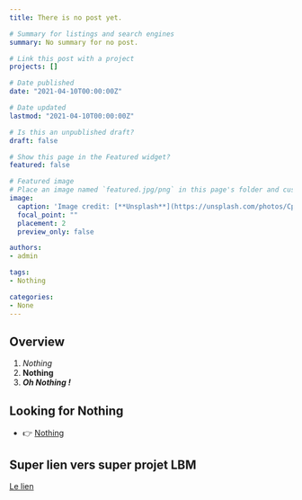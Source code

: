 ```yaml
---
title: There is no post yet.

# Summary for listings and search engines
summary: No summary for no post.

# Link this post with a project
projects: []

# Date published
date: "2021-04-10T00:00:00Z"

# Date updated
lastmod: "2021-04-10T00:00:00Z"

# Is this an unpublished draft?
draft: false

# Show this page in the Featured widget?
featured: false

# Featured image
# Place an image named `featured.jpg/png` in this page's folder and customize its options here.
image:
  caption: 'Image credit: [**Unsplash**](https://unsplash.com/photos/CpkOjOcXdUY)'
  focal_point: ""
  placement: 2
  preview_only: false

authors:
- admin

tags:
- Nothing

categories:
- None
---
```


## Overview

1. *Nothing*
2. **Nothing**
3. ***Oh Nothing !***

## Looking for Nothing

- 👉 [Nothing](https://www.google.com/search?q=nothing)

## Super lien vers super projet LBM

[Le lien](https://jean-mercat.netlify.app/project/2d_lbm/)
